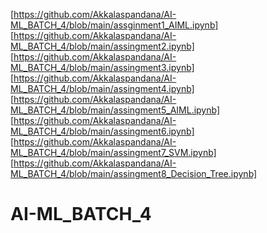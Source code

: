 [https://github.com/Akkalaspandana/AI-ML_BATCH_4/blob/main/assginment1_AIML.ipynb]
[https://github.com/Akkalaspandana/AI-ML_BATCH_4/blob/main/assingment2.ipynb]
[https://github.com/Akkalaspandana/AI-ML_BATCH_4/blob/main/assingment3.ipynb]
[https://github.com/Akkalaspandana/AI-ML_BATCH_4/blob/main/assingment4.ipynb]
[https://github.com/Akkalaspandana/AI-ML_BATCH_4/blob/main/assingment5_AIML.ipynb]
[https://github.com/Akkalaspandana/AI-ML_BATCH_4/blob/main/assingment6.ipynb]
[https://github.com/Akkalaspandana/AI-ML_BATCH_4/blob/main/assingment7_SVM.ipynb]
[https://github.com/Akkalaspandana/AI-ML_BATCH_4/blob/main/assingment8_Decision_Tree.ipynb]
# AI-ML_BATCH_4
